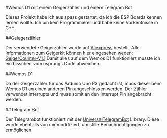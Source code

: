 #Wemos D1 mit einem Geigerzähler und einem Telegram Bot

Dieses Projekt habe ich aus spass gestartet, da ich die ESP Boards kennen lernen wollte. 
Ich bin kein Programmierer und habe keine Vorkentnisse in C++. 

##Geiegerzähler

Der verwendete Geigerzähler wurde auf [Aliexpress](https://de.aliexpress.com/item/4000229395987.html?gatewayAdapt=glo2deu&spm=a2g0s.9042311.0.0.27424c4dRx2EwI) bestellt.
Alle Informationen zum Geigerkit können hier eingesehen weden: [GeigerCounter-V1.1](https://github.com/2969773606/GeigerCounter-V1.1)
Damit alles auf dem Wemos D1 funktioniert musste ich ein bisschen vom usprungs Code abweichen.

##Wemos D1

Da der Geigerzähler für das Arduino Uno R3 gedacht ist, muss dieser beim Wemos D1 an einen anderen Pin angeschlossen werden.
Der Zähler verwendet Interrupts und muss somit an den Interrupt Pin angebracht werden.

##Telegram Bot

Der Telegrambot funktioniert mit der [UniversalTelegramBot](https://github.com/witnessmenow/Universal-Arduino-Telegram-Bot) Library. 
Diese wurde ebenfalls von mir modifiziert, um stille Benachrichtigungen zu ermöglichen.
